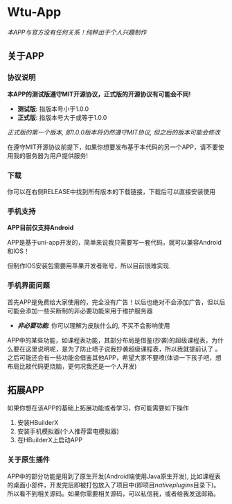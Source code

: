 # Wtu-App
*本APP与官方没有任何关系！纯粹出于个人兴趣制作*

## 关于APP

### 协议说明
**本APP的测试版遵守MIT开源协议，正式版的开源协议有可能会不同!**



- **测试版**: 指版本号小于1.0.0
- **正式版**: 指版本号大于或等于1.0.0

*正式版的第一个版本, 即1.0.0版本将仍然遵守MIT协议, 但之后的版本可能会修改*

在遵守MIT开源协议前提下，如果你想要发布基于本代码的另一个APP，请不要使用我的服务器为用户提供服务!

### 下载
你可以在右侧RELEASE中找到所有版本的下载链接，下载后可以直接安装使用

### 手机支持
**APP目前仅支持Android**

APP是基于uni-app开发的，简单来说我只需要写一套代码，就可以兼容Android和IOS！

但制作IOS安装包需要用苹果开发者账号，所以目前很难实现.


### 手机界面问题
首先APP是免费给大家使用的，完全没有广告！以后也绝对不会添加广告，但以后可能会添加一些买断制的非必要功能来用于维护服务器

- ***非必要功能***: 你可以理解为皮肤什么的, 不买不会影响使用

APP中的某些功能，如课程表功能，其部分布局是借鉴(抄袭)的超级课程表，为什么要在这里说明呢，是为了防止喷子说我抄袭超级课程表，所以我就提前认了 。之后可能还会有一些功能会借鉴其他APP，希望大家不要喷(体谅一下孩子吧，想布局比敲代码更烧脑，更何况我还是一个人开发)

## 拓展APP
如果你想在该APP的基础上拓展功能或者学习，你可能需要如下操作

1. 安装HBuilderX 
2. 安装手机模拟器(个人推荐雷电模拟器)
3. 在HBuilderX上启动APP

### 关于原生插件
APP中的部分功能是用到了原生开发(Android端使用Java原生开发), 比如课程表的桌面小部件，开发完后即被打包放入了项目中(即项目*nativeplugins*目录下)。
所以看不到相关源码。如果你需要相关源码，可以私信我，或者给我发送邮箱。
